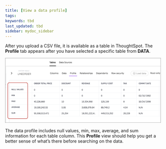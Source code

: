 ```yaml
---
title: [View a data profile]
tags:
keywords: tbd
last_updated: tbd
sidebar: mydoc_sidebar
---
```


After you upload a CSV file, it is available as a table in ThoughtSpot. The **Profile** tab appears after you have selected a specific table from **DATA**.

![](/pages/images/data_profile.png)

The data profile includes null values, min, max, average, and sum information for each table column. This **Profile** view should help you get a better sense of what’s there before searching on the data.
